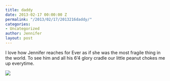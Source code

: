 ```yaml
---
title: daddy
date: 2013-02-17 00:00:00 Z
permalink: "/2013/02/17/2013216daddy/"
categories:
- Uncategorized
author: Jennifer
layout: post
---
```


I love how Jennifer reaches for Ever as if she was the most fragile thing in the world. To see him and all his 6&#8217;4 glory cradle our little peanut chokes me up everytime.<br style="color: rgb(0, 0, 0); font-family: Helvetica; font-size: medium; letter-spacing: normal; line-height: normal; " />

![](/assets/images/daddy/iphone-%28null%29-0.jpg)
